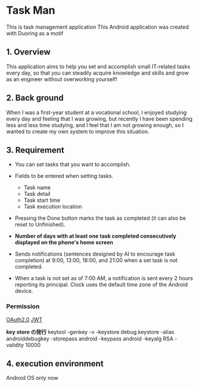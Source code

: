 # Task Man

This is task management application
This Android application was created with Duoring as a motif

## 1. Overview

This application aims to help you set and accomplish small IT-related tasks every day, so that you can steadily acquire knowledge and skills and grow as an engineer without overworking yourself!

## 2. Back ground

When I was a first-year student at a vocational school, I enjoyed studying every day and feeling that I was growing, but recently I have been spending less and less time studying, and I feel that I am not growing enough, so I wanted to create my own system to improve this situation.

## 3. Requirement

- You can set tasks that you want to accomplish.
- Fields to be entered when setting tasks.

  - Task name
  - Task detail
  - Task start time
  - Task execution location

- Pressing the Done button marks the task as completed (it can also be reset to Unfinished).
- **Number of days with at least one task completed consecutively displayed on the phone's home screen**
- Sends notifications (sentences designed by AI to encourage task completion) at 9:00, 13:00, 18:00, and 21:00 when a set task is not completed.
- When a task is not set as of 7:00 AM, a notification is sent every 2 hours reporting its principal.
  Clock uses the default time zone of the Android device.

### Permission

[OAuth2.0](https://auth0.com/jp/intro-to-iam/what-is-oauth-2)
[JWT](https://developer.mamezou-tech.com/blogs/2022/12/08/jwt-auth/#jws%E3%81%AE%E6%A4%9C%E8%A8%BC)

**key store の発行**
keytool -genkey -v -keystore debug.keystore -alias androiddebugkey -storepass android -keypass android -keyalg RSA -validity 10000

## 4. execution environment

Android OS only now
